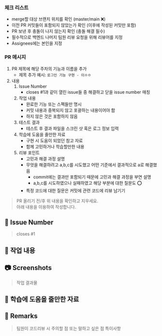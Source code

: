 ### 체크 리스트

- merge할 대상 브랜치 위치를 확인 (master/main ❌)
- 이전 PR 커밋들이 포함되지 않았는가 확인 (이후에 작성된 커밋만 포함)
- PR 보낸 후 충돌이 나지 않는지 확인 (충돌 해결 필수)
- 필수적으로 백엔드 나머지 팀원 리뷰 요청을 위해 리뷰어를 지정
- Assignees에는 본인을 지정

### PR 메시지

1.  PR 제목에 해당 주차의 기능과 이름을 추가
    - 제목 추가 예시: `로그인 기능 구현 - 이ㅇㅇ`
2.  내용
    1. Issue Number 
       - closes #1과 같이 열린 issue들 중 해결하고 닫을 issue number 매칭      
    2. 작업 내용
       - 완료한 기능 또는 스펙들만 명시
       - 커밋 내용과 중복되지 않고 포괄하는 내용이어야 함
       - 하지 않은 것은 포함하지 않음
    3. 테스트 결과
       - 테스트 후 결과 파일을 스크린 샷 혹은 로그 정보 입력
    4. 학습에 도움을 줄만한 자료
       - 구현 시 도움이 되었던 참고 자료
       - 함께 고민하거나 학습할만한 내용
    5. 리뷰 포인트
       - 고민과 해결 과정 설명
       - 무엇을 해결하려고 a,b,c를 시도했고 어떤 기준에서 결과적으로 a로 해결했음
         - commit에는 결과만 포함되기 때문에 고민과 해결 과정을 부연 설명
         - a,b,c를 시도하였으나 실패하였고 해당 부분에 대한 질문도 ⭕
       - 특정 코드에 대한 질문은 커밋에 관련 코드에 리뷰 남기기 
         <br>

> PR 올리기 전/후 위 내용을 확인하고 지우세요.
> <br/>
> 아래 내용을 이용하여 작성합니다.
## 💬 Issue Number

> closes #1


## 📝 작업 내용

## 📷 Screenshots

> 작업 결과물

## 🚀 학습에 도움을 줄만한 자료

## 📒 Remarks

> 팀원이 코드리뷰 시 주의할 점 또는 말하고 싶은 점 특이사항

